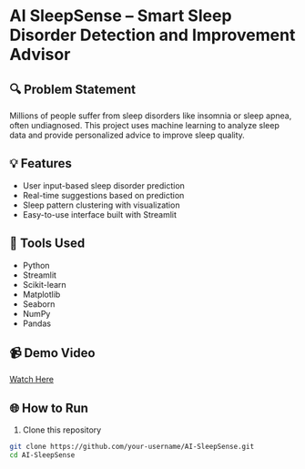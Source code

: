# AI SleepSense – Smart Sleep Disorder Detection and Improvement Advisor

## 🔍 Problem Statement
Millions of people suffer from sleep disorders like insomnia or sleep apnea, often undiagnosed. This project uses machine learning to analyze sleep data and provide personalized advice to improve sleep quality.

## 💡 Features
- User input-based sleep disorder prediction
- Real-time suggestions based on prediction
- Sleep pattern clustering with visualization
- Easy-to-use interface built with Streamlit

## 🧰 Tools Used
- Python
- Streamlit
- Scikit-learn
- Matplotlib
- Seaborn
- NumPy
- Pandas

## 📹 Demo Video
[Watch Here](https://drive.google.com/file/d/1XWRkRh5q863E72IkWNkILzHeQAMJizaD/view?usp=drive_link)

## 🌐 How to Run

1. Clone this repository
```bash
git clone https://github.com/your-username/AI-SleepSense.git
cd AI-SleepSense
